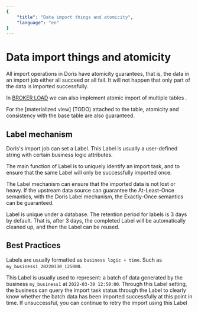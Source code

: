 ```yaml
---
{
    "title": "Data import things and atomicity",
    "language": "en"
}
---
```


<!-- 
Licensed to the Apache Software Foundation (ASF) under one
or more contributor license agreements.  See the NOTICE file
distributed with this work for additional information
regarding copyright ownership.  The ASF licenses this file
to you under the Apache License, Version 2.0 (the
"License"); you may not use this file except in compliance
with the License.  You may obtain a copy of the License at

  http://www.apache.org/licenses/LICENSE-2.0

Unless required by applicable law or agreed to in writing,
software distributed under the License is distributed on an
"AS IS" BASIS, WITHOUT WARRANTIES OR CONDITIONS OF ANY
KIND, either express or implied.  See the License for the
specific language governing permissions and limitations
under the License.
-->

# Data import things and atomicity

All import operations in Doris have atomicity guarantees, that is, the data in an import job either all succeed or all fail. It will not happen that only part of the data is imported successfully.

In [BROKER LOAD](../../../sql-manual/sql-reference-v2/Data-Manipulation-Statements/Load/BROKER-LOAD.html) we can also implement atomic import of multiple tables .

For the [materialized view] (TODO) attached to the table, atomicity and consistency with the base table are also guaranteed.

## Label mechanism

Doris's import job can set a Label. This Label is usually a user-defined string with certain business logic attributes.

The main function of Label is to uniquely identify an import task, and to ensure that the same Label will only be successfully imported once.

The Label mechanism can ensure that the imported data is not lost or heavy. If the upstream data source can guarantee the At-Least-Once semantics, with the Doris Label mechanism, the Exactly-Once semantics can be guaranteed.

Label is unique under a database. The retention period for labels is 3 days by default. That is, after 3 days, the completed Label will be automatically cleaned up, and then the Label can be reused.

## Best Practices

Labels are usually formatted as `business logic + time`. Such as `my_business1_20220330_125000`.

This Label is usually used to represent: a batch of data generated by the business `my_business1` at `2022-03-30 12:50:00`. Through this Label setting, the business can query the import task status through the Label to clearly know whether the batch data has been imported successfully at this point in time. If unsuccessful, you can continue to retry the import using this Label
